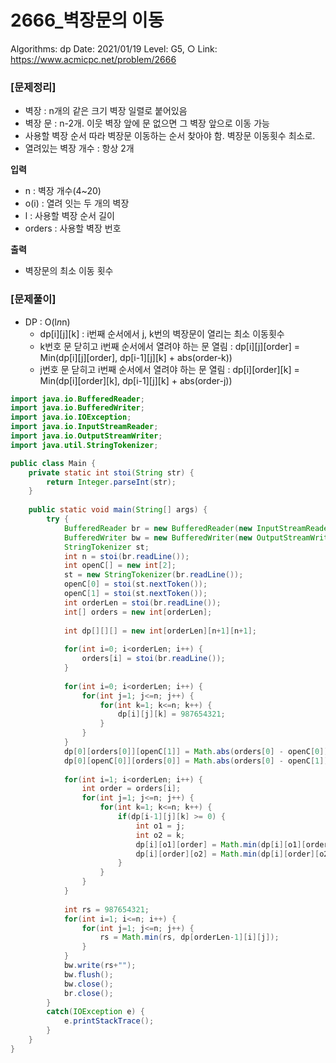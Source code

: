 # 2666_벽장문의 이동

Algorithms: dp
Date: 2021/01/19
Level: G5, ○
Link: https://www.acmicpc.net/problem/2666

### [문제정리]

- 벽장 : n개의 같은 크기 벽장 일렬로 붙어있음
- 벽장 문 : n-2개. 이웃 벽장 앞에 문 없으면 그 벽장 앞으로 이동 가능
- 사용할 벽장 순서 따라 벽장문 이동하는 순서 찾아야 함. 벽장문 이동횟수 최소로.
- 열려있는 벽장 개수 : 항상 2개

**입력**

- n : 벽장 개수(4~20)
- o(i) : 열려 잇는 두 개의 벽장
- l : 사용할 벽장 순서 길이
- orders : 사용할 벽장 번호

**출력**

- 벽장문의 최소 이동 횟수

### [문제풀이]

- DP : O(l*n*n)
    - dp[i][j][k] : i번째 순서에서 j, k번의 벽장문이 열리는 최소 이동횟수
    - k번호 문 닫히고 i번째 순서에서 열려야 하는 문 열림 : dp[i][j][order] = Min(dp[i][j][order], dp[i-1][j][k] + abs(order-k))
    - j번호 문 닫히고 i번째 순서에서 열려야 하는 문 열림 : dp[i][order][k] = Min(dp[i][order][k], dp[i-1][j][k] + abs(order-j))

```java
import java.io.BufferedReader;
import java.io.BufferedWriter;
import java.io.IOException;
import java.io.InputStreamReader;
import java.io.OutputStreamWriter;
import java.util.StringTokenizer;

public class Main {
	private static int stoi(String str) {
		return Integer.parseInt(str);
	}
		
	public static void main(String[] args) {
		try {
			BufferedReader br = new BufferedReader(new InputStreamReader(System.in));
			BufferedWriter bw = new BufferedWriter(new OutputStreamWriter(System.out));
			StringTokenizer st;
			int n = stoi(br.readLine());
			int openC[] = new int[2];
			st = new StringTokenizer(br.readLine());
			openC[0] = stoi(st.nextToken());
			openC[1] = stoi(st.nextToken());
			int orderLen = stoi(br.readLine());
			int[] orders = new int[orderLen];
			
			int dp[][][] = new int[orderLen][n+1][n+1];
			
			for(int i=0; i<orderLen; i++) {
				orders[i] = stoi(br.readLine());
			}
			
			for(int i=0; i<orderLen; i++) {
				for(int j=1; j<=n; j++) {
					for(int k=1; k<=n; k++) {
						dp[i][j][k] = 987654321;
					}
				}
			}
			dp[0][orders[0]][openC[1]] = Math.abs(orders[0] - openC[0]);
			dp[0][openC[0]][orders[0]] = Math.abs(orders[0] - openC[1]);
			
			for(int i=1; i<orderLen; i++) {
				int order = orders[i];
				for(int j=1; j<=n; j++) {
					for(int k=1; k<=n; k++) {
						if(dp[i-1][j][k] >= 0) {
							int o1 = j;
							int o2 = k;
							dp[i][o1][order] = Math.min(dp[i][o1][order], dp[i-1][j][k]+Math.abs(order-o2));
							dp[i][order][o2] = Math.min(dp[i][order][o2], dp[i-1][j][k]+Math.abs(order-o1));
						}
					}
				}				
			}
			
			int rs = 987654321;
			for(int i=1; i<=n; i++) {
				for(int j=1; j<=n; j++) {
					rs = Math.min(rs, dp[orderLen-1][i][j]);
				}
			}
			bw.write(rs+"");
			bw.flush();
			bw.close();
			br.close();
		}
		catch(IOException e) {
			e.printStackTrace();
		}
	}
}
```